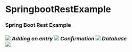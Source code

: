 # SpringbootRestExample
<h3>Spring Boot Rest Example<h3>
<image src="https://user-images.githubusercontent.com/26320160/193427916-f779ff65-d585-49a5-ab50-550624eb479d.png">
<i>Adding an entry<i>
<image src="https://user-images.githubusercontent.com/26320160/193427966-2058f1f1-e446-44df-a5a5-836aca3fa875.png">
<i>Confirmation<i>
<image src="https://user-images.githubusercontent.com/26320160/193427998-91303f12-974c-4034-87dc-cea07cb5bf5d.png">
<i>Database<i><br>
<image src="https://user-images.githubusercontent.com/26320160/193428043-d766b3f4-70da-4e9a-8ddb-92f4fce7ac20.png">

